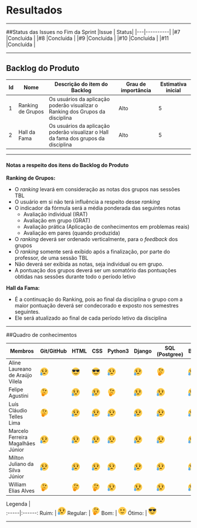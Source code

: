 # Resultados

***

##Status das Issues no Fim da Sprint
|Issue 	| Status|
|---|----------|
|#7 |Concluída |
|#8 |Concluída |
|#9 |Concluída |
|#10 |Concluída |
|#11 |Concluída |

***

## Backlog do Produto

| Id | Nome              | Descrição do item do Backlog | Grau de importância | Estimativa inicial |
|----|----|----|----|----|
| 1  | Ranking de Grupos | Os usuários da aplicação poderão visualizar o Ranking dos Grupos da disciplina   | Alto  | 5  |
| 2  | Hall da Fama      | Os usuários da aplicação poderão visualizar o Hall da fama dos grupos da disciplina  | Alto  | 5  |

***

#### Notas a respeito dos itens do Backlog do Produto

**Ranking de Grupos:**

- O _ranking_ levará em consideração as notas dos grupos nas sessões TBL  
- O usuário em si não terá influência a respeito desse _ranking_
- O indicador da fórmula será a média ponderada das seguintes notas
	- Avaliação individual (IRAT)
	- Avaliação em grupo (GRAT)
	- Avaliação prática (Aplicação de conhecimentos em problemas reais)
	- Avaliação em pares (quando produzida)
- O _ranking_ deverá ser ordenado verticalmente,  para o _feedback_ dos grupos
- O _ranking_ somente será exibido após a finalização, por parte do professor, de uma sessão TBL
- Não deverá ser exibida as notas, seja individual ou em grupo.
- A pontuação dos grupos deverá ser um somatório das pontuações obtidas nas sessões durante todo o período letivo

**Hall da Fama:**

- É a continuação do Ranking, pois ao final da disciplina o grupo com a maior pontuação deverá ser condecorado e exposto nos semestres seguintes.
- Ele será atualizado ao final de cada período letivo da disciplina

***

##Quadro de conhecimentos

Membros | Git/GitHub | HTML | CSS | Python3 | Django | SQL (Postgree) | Bootstrap
------- | --- | ---- | --- | -------- | ------ | -------------- | ---------
Aline Laureano de Araújo Vilela   | ![Ruim](../../img/sad.png) | ![Ótimo](../../img/cool.png) | ![Ótimo](../../img/cool.png) | ![Ruim](../../img/sad.png) | ![Ruim](../../img/sad.png) | ![Bom](../../img/thinking.png) | ![Ruim](../../img/sad.png)
Felipe Agustini | ![Bom](../../img/thinking.png) | ![Ruim](../../img/sad.png)  | ![Ruim](../../img/sad.png) | ![Bom](../../img/thinking.png) | ![Ruim](../../img/sad.png) | ![Ruim](../../img/sad.png) | ![Ruim](../../img/sad.png)
Luís Cláudio Telles Lima | ![Bom](../../img/thinking.png) | ![Ruim](../../img/sad.png)  | ![Ruim](../../img/sad.png)  | ![Ruim](../../img/sad.png) | ![Ruim](../../img/sad.png) | ![Ruim](../../img/sad.png) | ![Ruim](../../img/sad.png)
Marcelo Ferreira Magalhães Júnior | ![Ruim](../../img/sad.png)  | ![Ruim](../../img/sad.png)  | ![Ruim](../../img/sad.png)  | ![Ruim](../../img/sad.png)  | ![Ruim](../../img/sad.png) | ![Ruim](../../img/sad.png) | ![Ruim](../../img/sad.png)
Milton Juliano da Silva Júnior | ![Ruim](../../img/sad.png)  | ![Ruim](../../img/sad.png)  | ![Ruim](../../img/sad.png)  | ![Ruim](../../img/sad.png)  | ![Ruim](../../img/sad.png) | ![Ruim](../../img/sad.png) | ![Ruim](../../img/sad.png)
William Elias Alves | ![Bom](../../img/thinking.png) | ![Bom](../../img/thinking.png) | ![Bom](../../img/thinking.png) | ![Ruim](../../img/sad.png)  | ![Ruim](../../img/sad.png) | ![Ruim](../../img/sad.png) | ![Ruim](../../img/sad.png)

Legenda |  
:-----|:------:
 Ruim: | ![Ruim](../../img/sad.png)
 Regular: | ![Regular](../../img/thinking.png) 
 Bom: | ![Bom](../../img/happy.png)
 Ótimo: | ![Ótimo](../../img/cool.png)

 ***